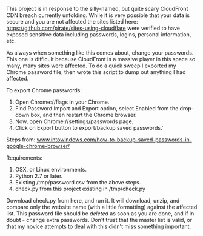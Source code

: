 This project is in response to the silly-named, but quite scary CloudFront CDN breach currently unfolding. While it is very possible that your data is secure and you are not affected the sites listed here: https://github.com/pirate/sites-using-cloudflare were verified to have exposed sensitive data including passwords, logins, personal information, etc.

As always when something like this comes about, change your passwords. This one is difficult because CloudFront is a massive player in this space so many, many sites were affected. To do a quick sweep I exported my Chrome password file, then wrote this script to dump out anything I had affected. 

To export Chrome passwords:

1. Open Chrome://flags in your Chrome.
2. Find Password Import and Export option, select Enabled from the drop-down box, and then restart the Chrome browser.
3. Now, open Chrome://settings/passwords page.
4. Click on Export button to export/backup saved passwords.' 

Steps from: www.intowindows.com/how-to-backup-saved-passwords-in-google-chrome-browser/

Requirements:

1. OSX, or Linux environments.
2. Python 2.7 or later.
3. Existing /tmp/password.csv from the above steps.
4. check.py from this project existing in /tmp/check.py

Download check.py from here, and run it. It will download, unzip, and compare only the website name (with a little formatting) against the affected list. This password file should be *deleted* as soon as you are done, and if in doubt - change extra passwords. Don't trust that the master list is valid, or that my novice attempts to deal with this didn't miss something important.
